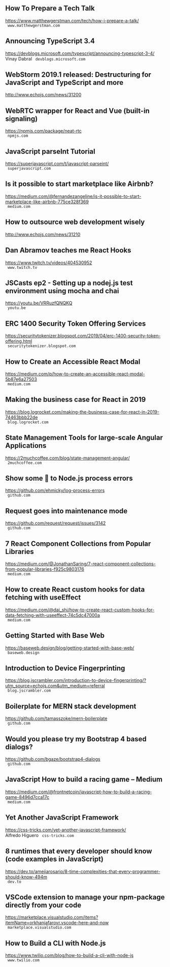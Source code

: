 ## How To Prepare a Tech Talk  
https://www.matthewgerstman.com/tech/how-i-prepare-a-talk/  
 ` www.matthewgerstman.com`
  

## Announcing TypeScript 3.4  
https://devblogs.microsoft.com/typescript/announcing-typescript-3-4/  
Vinay Dabral ` devblogs.microsoft.com`
  

## WebStorm 2019.1 released: Destructuring for JavaScript and TypeScript and more  
http://www.echojs.com/news/31200  
 
  

## WebRTC wrapper for React and Vue (built-in signaling)  
https://npmjs.com/package/neat-rtc  
 ` npmjs.com`
  

## JavaScript parseInt Tutorial  
https://superjavascript.com/t/javascript-parseint/  
 ` superjavascript.com`
  

## Is it possible to start marketplace like Airbnb?  
https://medium.com/@fernandezangeline/is-it-possible-to-start-marketplace-like-airbnb-775ce328f369  
 ` medium.com`
  

## How to outsource web development wisely  
http://www.echojs.com/news/31210  
 
  

## Dan Abramov teaches me React Hooks  
https://www.twitch.tv/videos/404530952  
 ` www.twitch.tv`
  

## JSCasts ep2 - Setting up a nodej.js test environment using mocha and chai  
https://youtu.be/VRRuzfQNQKQ  
 ` youtu.be`
  

## ERC 1400 Security Token Offering Services  
https://securitytokenizer.blogspot.com/2019/04/erc-1400-security-token-offering.html  
 ` securitytokenizer.blogspot.com`
  

## How to Create an Accessible React Modal  
https://medium.com/p/how-to-create-an-accessible-react-modal-5b87e6a27503  
 ` medium.com`
  

## Making the business case for React in 2019  
https://blog.logrocket.com/making-the-business-case-for-react-in-2019-74463bbb22de  
 ` blog.logrocket.com`
  

## State Management Tools for large-scale Angular Applications  
https://2muchcoffee.com/blog/state-management-angular/  
 ` 2muchcoffee.com`
  

## Show some 🖤 to Node.js process errors  
https://github.com/ehmicky/log-process-errors  
 ` github.com`
  

## Request goes into maintenance mode  
https://github.com/request/request/issues/3142  
 ` github.com`
  

## 7 React Component Collections from Popular Libraries  
https://medium.com/@JonathanSaring/7-react-component-collections-from-popular-libraries-f925c9803176  
 ` medium.com`
  

## How to create React custom hooks for data fetching with useEffect  
https://medium.com/@dai_shi/how-to-create-react-custom-hooks-for-data-fetching-with-useeffect-74c5dc47000a  
 ` medium.com`
  

## Getting Started with Base Web  
https://baseweb.design/blog/getting-started-with-base-web/  
 ` baseweb.design`
  

## Introduction to Device Fingerprinting  
https://blog.jscrambler.com/introduction-to-device-fingerprinting/?utm_source=echojs.com&utm_medium=referral  
 ` blog.jscrambler.com`
  

## Boilerplate for MERN stack development  
https://github.com/tamasszoke/mern-boilerplate  
 ` github.com`
  

## Would you please try my Bootstrap 4 based dialogs?  
https://github.com/bgaze/bootstrap4-dialogs  
 ` github.com`
  

## JavaScript How to build a racing game – Medium  
https://medium.com/@frontnetcoin/javascript-how-to-build-a-racing-game-8496d7cca17c  
 ` medium.com`
  

## Yet Another JavaScript Framework  
https://css-tricks.com/yet-another-javascript-framework/  
Alfredo Higuero ` css-tricks.com`
  

## 8 runtimes that every developer should know (code examples in JavaScript)  
https://dev.to/amejiarosario/8-time-complexities-that-every-programmer-should-know-494m  
 ` dev.to`
  

## VSCode extension to manage your npm-package directly from your code  
https://marketplace.visualstudio.com/items?itemName=orkhanjafarovr.vscode-here-and-now  
 ` marketplace.visualstudio.com`
  

## How to Build a CLI with Node.js  
https://www.twilio.com/blog/how-to-build-a-cli-with-node-js  
 ` www.twilio.com`
  

